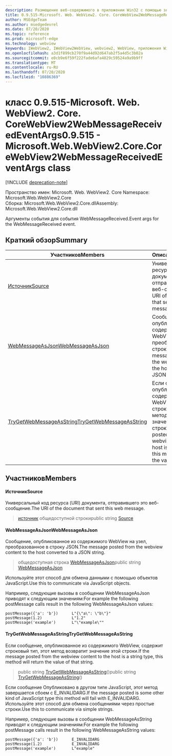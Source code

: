 ```yaml
---
description: Размещение веб-содержимого в приложении Win32 с помощью элемента управления Microsoft Edge WebView2
title: 0.9.515-Microsoft. Web. WebView2. Core. CoreWebView2WebMessageReceivedEventArgs
author: MSEdgeTeam
ms.author: msedgedevrel
ms.date: 07/20/2020
ms.topic: reference
ms.prod: microsoft-edge
ms.technology: webview
keywords: IWebView2, IWebView2WebView, webview2, WebView, приложения Win32, Win32, EDGE, ICoreWebView2, ICoreWebView2Controller, элемент управления "веб-браузер", HTML Edge
ms.openlocfilehash: a3d1f899cb270f9a44d92d647ab2f5a4d5c3b02a
ms.sourcegitcommit: e0cb9e6f59f222fade6afa4829c59524a9a9b9ff
ms.translationtype: MT
ms.contentlocale: ru-RU
ms.lasthandoff: 07/20/2020
ms.locfileid: "10886369"
---
```

# <span data-ttu-id="09f90-104">класс 0.9.515-Microsoft. Web. WebView2. Core. CoreWebView2WebMessageReceivedEventArgs</span><span class="sxs-lookup"><span data-stu-id="09f90-104">0.9.515 - Microsoft.Web.WebView2.Core.CoreWebView2WebMessageReceivedEventArgs class</span></span> 

[!INCLUDE [deprecation-note](../../includes/deprecation-note.md)]

<span data-ttu-id="09f90-105">Пространство имен: Microsoft. Web. WebView2. Core </span><span class="sxs-lookup"><span data-stu-id="09f90-105">Namespace: Microsoft.Web.WebView2.Core</span></span>\
<span data-ttu-id="09f90-106">Сборка: Microsoft.Web.WebView2.Core.dll</span><span class="sxs-lookup"><span data-stu-id="09f90-106">Assembly: Microsoft.Web.WebView2.Core.dll</span></span>

<span data-ttu-id="09f90-107">Аргументы события для события WebMessageReceived.</span><span class="sxs-lookup"><span data-stu-id="09f90-107">Event args for the WebMessageReceived event.</span></span>

## <span data-ttu-id="09f90-108">Краткий обзор</span><span class="sxs-lookup"><span data-stu-id="09f90-108">Summary</span></span>

 <span data-ttu-id="09f90-109">Участников</span><span class="sxs-lookup"><span data-stu-id="09f90-109">Members</span></span>                        | <span data-ttu-id="09f90-110">Описания</span><span class="sxs-lookup"><span data-stu-id="09f90-110">Descriptions</span></span>
--------------------------------|---------------------------------------------
[<span data-ttu-id="09f90-111">Источник</span><span class="sxs-lookup"><span data-stu-id="09f90-111">Source</span></span>](#source) | <span data-ttu-id="09f90-112">Универсальный код ресурса (URI) документа, отправившего это веб-сообщение.</span><span class="sxs-lookup"><span data-stu-id="09f90-112">The URI of the document that sent this web message.</span></span>
[<span data-ttu-id="09f90-113">WebMessageAsJson</span><span class="sxs-lookup"><span data-stu-id="09f90-113">WebMessageAsJson</span></span>](#webmessageasjson) | <span data-ttu-id="09f90-114">Сообщение, опубликованное из содержимого WebView на узел, преобразованное в строку JSON.</span><span class="sxs-lookup"><span data-stu-id="09f90-114">The message posted from the webview content to the host converted to a JSON string.</span></span>
[<span data-ttu-id="09f90-115">TryGetWebMessageAsString</span><span class="sxs-lookup"><span data-stu-id="09f90-115">TryGetWebMessageAsString</span></span>](#trygetwebmessageasstring) | <span data-ttu-id="09f90-116">Если сообщение, опубликованное из содержимого WebView, содержит строковый тип, этот метод возвратит значение этой строки.</span><span class="sxs-lookup"><span data-stu-id="09f90-116">If the message posted from the webview content to the host is a string type, this method will return the value of that string.</span></span>

## <span data-ttu-id="09f90-117">Участников</span><span class="sxs-lookup"><span data-stu-id="09f90-117">Members</span></span>

#### <span data-ttu-id="09f90-118">Источник</span><span class="sxs-lookup"><span data-stu-id="09f90-118">Source</span></span> 

<span data-ttu-id="09f90-119">Универсальный код ресурса (URI) документа, отправившего это веб-сообщение.</span><span class="sxs-lookup"><span data-stu-id="09f90-119">The URI of the document that sent this web message.</span></span>

> <span data-ttu-id="09f90-120">[источник](#source) общедоступной строки</span><span class="sxs-lookup"><span data-stu-id="09f90-120">public string [Source](#source)</span></span>

#### <span data-ttu-id="09f90-121">WebMessageAsJson</span><span class="sxs-lookup"><span data-stu-id="09f90-121">WebMessageAsJson</span></span> 

<span data-ttu-id="09f90-122">Сообщение, опубликованное из содержимого WebView на узел, преобразованное в строку JSON.</span><span class="sxs-lookup"><span data-stu-id="09f90-122">The message posted from the webview content to the host converted to a JSON string.</span></span>

> <span data-ttu-id="09f90-123">общедоступная строка [WebMessageAsJson](#webmessageasjson)</span><span class="sxs-lookup"><span data-stu-id="09f90-123">public string [WebMessageAsJson](#webmessageasjson)</span></span>

<span data-ttu-id="09f90-124">Используйте этот способ для обмена данными с помощью объектов JavaScript.</span><span class="sxs-lookup"><span data-stu-id="09f90-124">Use this to communicate via JavaScript objects.</span></span>

<span data-ttu-id="09f90-125">Например, следующие вызовы в сообщении WebMessageAsJson приводят к следующим значениям:</span><span class="sxs-lookup"><span data-stu-id="09f90-125">For example the following postMessage calls result in the following WebMessageAsJson values:</span></span>

```
postMessage({'a': 'b'})      L"{\"a\": \"b\"}"
postMessage(1.2)             L"1.2"
postMessage('example')       L"\"example\""
```

#### <span data-ttu-id="09f90-126">TryGetWebMessageAsString</span><span class="sxs-lookup"><span data-stu-id="09f90-126">TryGetWebMessageAsString</span></span> 

<span data-ttu-id="09f90-127">Если сообщение, опубликованное из содержимого WebView, содержит строковый тип, этот метод возвратит значение этой строки.</span><span class="sxs-lookup"><span data-stu-id="09f90-127">If the message posted from the webview content to the host is a string type, this method will return the value of that string.</span></span>

> <span data-ttu-id="09f90-128">public string [TryGetWebMessageAsString](#trygetwebmessageasstring)()</span><span class="sxs-lookup"><span data-stu-id="09f90-128">public string [TryGetWebMessageAsString](#trygetwebmessageasstring)()</span></span>

<span data-ttu-id="09f90-129">Если сообщение Опубликовано в другом типе JavaScript, этот метод завершается сбоем с E_INVALIDARG.</span><span class="sxs-lookup"><span data-stu-id="09f90-129">If the message posted is some other kind of JavaScript type this method will fail with E_INVALIDARG.</span></span> <span data-ttu-id="09f90-130">Используйте этот способ для обмена сообщениями через простые строки.</span><span class="sxs-lookup"><span data-stu-id="09f90-130">Use this to communicate via simple strings.</span></span>

<span data-ttu-id="09f90-131">Например, следующие вызовы в сообщении WebMessageAsString приводят к следующим значениям:</span><span class="sxs-lookup"><span data-stu-id="09f90-131">For example the following postMessage calls result in the following WebMessageAsString values:</span></span>

```
postMessage({'a': 'b'})      E_INVALIDARG
postMessage(1.2)             E_INVALIDARG
postMessage('example')       L"example"
```

